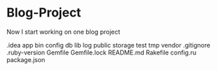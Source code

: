 # Blog-Project
Now I start working on one blog project

.idea
app
bin
config
db
lib
log
public
storage
test
tmp
vendor
.gitignore
.ruby-version
Gemfile
Gemfile.lock
README.md
Rakefile
config.ru
package.json
